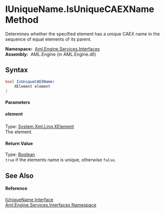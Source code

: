 IUniqueName.IsUniqueCAEXName Method
===================================
Determines whether the specified element has a unique CAEX name in the sequence of equal elements of its parent.

  **Namespace:**  [Aml.Engine.Services.Interfaces][1]  
  **Assembly:**  AML.Engine (in AML.Engine.dll)

Syntax
------

```csharp
bool IsUniqueCAEXName(
	XElement element
)
```

#### Parameters

##### *element*
Type: [System.Xml.Linq.XElement][2]  
The element.

#### Return Value
Type: [Boolean][3]  
`true` if the elements name is unique, otherwise `false`. 

See Also
--------

#### Reference
[IUniqueName Interface][4]  
[Aml.Engine.Services.Interfaces Namespace][1]  

[1]: ../README.md
[2]: https://docs.microsoft.com/dotnet/api/system.xml.linq.xelement
[3]: https://docs.microsoft.com/dotnet/api/system.boolean
[4]: README.md
[5]: https://www.automationml.org
[6]: ../../icons/logoShade.png